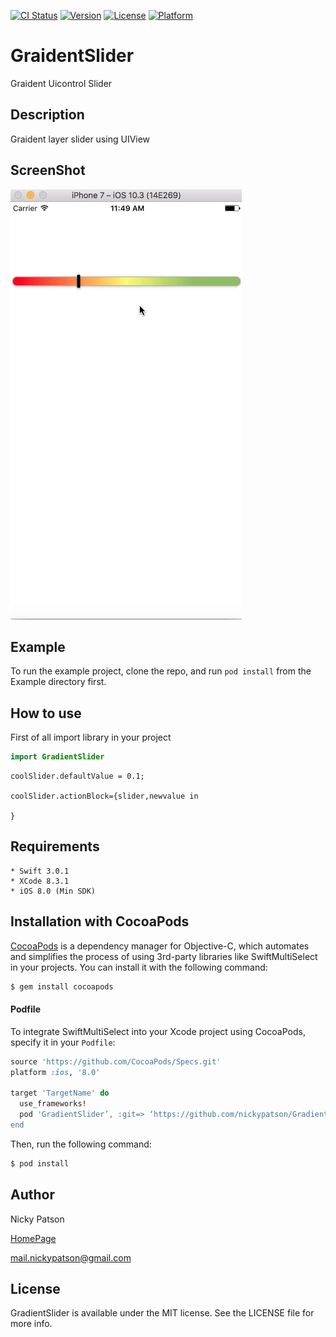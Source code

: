 
[![CI Status](http://img.shields.io/travis/nickypatson/GradientSlider.svg?style=flat)](https://travis-ci.org/nickypatson/GradientSlider)
[![Version](https://img.shields.io/cocoapods/v/GradientSlider.svg?style=flat)](http://cocoapods.org/pods/GradientSlider)
[![License](https://img.shields.io/cocoapods/l/GradientSlider.svg?style=flat)](http://cocoapods.org/pods/GradientSlider)
[![Platform](https://img.shields.io/cocoapods/p/GradientSlider.svg?style=flat)](http://cocoapods.org/pods/GradientSlider)



# GraidentSlider

Graident Uicontrol Slider 

## Description

Graident layer slider using UIView

## ScreenShot

![Alt text](/gif.gif?raw=true "Optional Title")

## Example

To run the example project, clone the repo, and run `pod install` from the Example directory first.

## How to use

First of all import library in your project

```swift
import GradientSlider
```  

```
coolSlider.defaultValue = 0.1;

coolSlider.actionBlock={slider,newvalue in

}
```

## Requirements

```
* Swift 3.0.1
* XCode 8.3.1
* iOS 8.0 (Min SDK)
```

## Installation with CocoaPods

[CocoaPods](http://cocoapods.org) is a dependency manager for Objective-C, which automates and simplifies the process of using 3rd-party libraries like SwiftMultiSelect in your projects. You can install it with the following command:

```bash
$ gem install cocoapods
```

#### Podfile

To integrate SwiftMultiSelect into your Xcode project using CocoaPods, specify it in your `Podfile`:

```ruby
source 'https://github.com/CocoaPods/Specs.git'
platform :ios, '8.0'

target 'TargetName' do
  use_frameworks!
  pod 'GradientSlider’, :git=> ‘https://github.com/nickypatson/GradientSlider’
end
```

Then, run the following command:

```bash
$ pod install
```

## Author

Nicky Patson

[HomePage](http://about.me/nickypatson)

<mail.nickypatson@gmail.com>


## License

GradientSlider is available under the MIT license. See the LICENSE file for more info.
